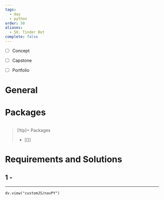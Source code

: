 ```yaml
---
tags:
  - day
  - python
order: 50
aliases:
  - 50. Tinder Bot
complete: false
---
```

- [ ] Concept
- [ ] Capstone
- [ ] Portfolio


# General


# Packages
```python

```


> [!tip]+ Packages
> - [[]]


# Requirements and Solutions
## 1 -  

<hr />

```dataviewjs
dv.view("customJS/navPY")
```

